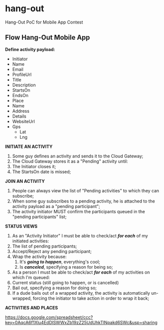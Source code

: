hang-out
========

Hang-Out PoC for Mobile App Contest



Flow Hang-Out Mobile App
------------------------
**Define activity payload:** 

+ Initiator 
 + Name
 + Email
 + ProfileUrl
+ Title 
+ Description 
+ StartsOn 
+ EndsOn 
+ Place 
 + Name 
 + Address 
 + Details 
 + WebsiteUrl 
 + Gps 
     + Lat 
     + Lng 

**INITIATE AN ACTIVITY**

1. Some guy defines an activity and sends it to the Cloud Gateway; 
2. The Cloud Gateway stores it as a "Pending" activity until: 
  1. The Initiator closes it; 
  2. The StartsOn date is missed;

**JOIN AN ACTIVITY**

1. People can always view the list of "Pending activities" to which they can subscribe;
2. When some guy subscribes to a pending activity, he is attached to the activity payload as a "pending participant";
3. The activity initiator MUST confirm the participants queued in the "pending participants" list;

**STATUS VIEWS**

1. As an "Activity Initiator" I must be able to check/act **_for each_** of my initiated activities:
 1. The list of pending participants;
 2. Accept/Reject any pending participant;
 3. Wrap the activity because:
      1. It's **_going to happen_**, everything's cool;
      2. Is **_canceled_**, specifying a reason for being so;
2. As a person I must be able to check/act **_for each_** of my activities on which I'm queued:
 1. Current status (still going to happen, or is cancelled)
 2. Bail out, specifying a reason for doing so;
 3. If a dude bails out of a wrapped activity, the activity is automatically un-wrapped, forcing the initiator to take action in order to wrap it back;
 
 **ACTIVITIES AND PLACES**
 
 <https://docs.google.com/spreadsheet/ccc?key=0AqcA6f1Xlu4EdDlSWWxZb19zZ25UdUhkTlNpakd6SWc&usp=sharing>